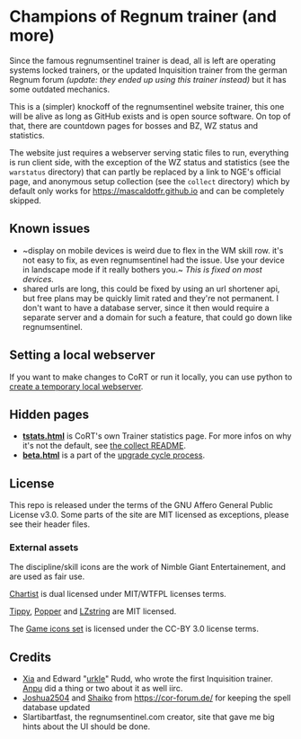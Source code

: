 # Champions of Regnum trainer (and more)

Since the famous regnumsentinel trainer is dead, all is left are operating
systems locked trainers, or the updated Inquisition trainer from the german
Regnum forum *(update: they ended up using this trainer instead)* but it has
some outdated mechanics.

This is a (simpler) knockoff of the regnumsentinel website trainer, this one
will be alive as long as GitHub exists and is open source software. On top of
that, there are countdown pages for bosses and BZ, WZ status and statistics.

The website just requires a webserver serving static files to run, everything
is run client side, with the exception of the WZ status and statistics (see the
`warstatus` directory) that can partly be replaced by a link to NGE's official
page, and anonymous setup collection (see the `collect` directory) which by
default only works for https://mascaldotfr.github.io and can be completely
skipped.

## Known issues

* ~display on mobile devices is weird due to flex in the WM skill row. it's not
  easy to fix, as even regnumsentinel had the issue. Use your device in
  landscape mode if it really bothers you.~ *This is fixed on most devices.*
* shared urls are long, this could be fixed by using an url shortener api, but
  free plans may be quickly limit rated and they're not permanent. I don't want
  to have a database server, since it then would require a separate server and
  a domain for such a feature, that could go down like regnumsentinel.

## Setting a local webserver

If you want to make changes to CoRT or run it locally, you can use python to
[create a temporary local webserver](https://developer.mozilla.org/en-US/docs/Learn/Common_questions/Tools_and_setup/set_up_a_local_testing_server#using_python).

## Hidden pages

* **[tstats.html](https://mascaldotfr.github.io/CoRT/tstats.html)** is CoRT's own
  Trainer statistics page. For more infos on why it's not the default, see
  [the collect README](collect/README.md#Javascript).
* **[beta.html](https://mascaldotfr.github.io/CoRT/beta.html)** is a part of the
  [upgrade cycle process](UPDATING.md).

## License

   This repo is released under the terms of the GNU Affero General Public
   License v3.0.
   Some parts of the site are MIT licensed as exceptions, please see their
   header files.

### External assets

   The discipline/skill icons are the work of Nimble Giant
   Entertainement, and are used as fair use.

   [Chartist](https://github.com/chartist-js/chartist) is dual licensed under
   MIT/WTFPL licenses terms.

   [Tippy](https://github.com/atomiks/tippyjs),
   [Popper](https://github.com/floating-ui/floating-ui)
   and [LZstring](https://github.com/pieroxy/lz-string) are MIT licensed.

   The [Game icons set](https://game-icons.net/) is licensed
   under the CC-BY 3.0 license terms.

## Credits

* [Xia](https://github.com/xia) and Edward "[urkle](https://github.com/urkle)"
  Rudd, who wrote the first Inquisition trainer.
  [Anpu](https://github.com/Anpu) did a thing or two about it as well iirc.
* [Joshua2504](https://github.com/Joshua2504) and
  [Shaiko](https://github.com/Shaiko35) from https://cor-forum.de/ for keeping
  the spell database updated
* Slartibartfast, the regnumsentinel.com creator, site that gave me big hints about
  the UI should be done.
